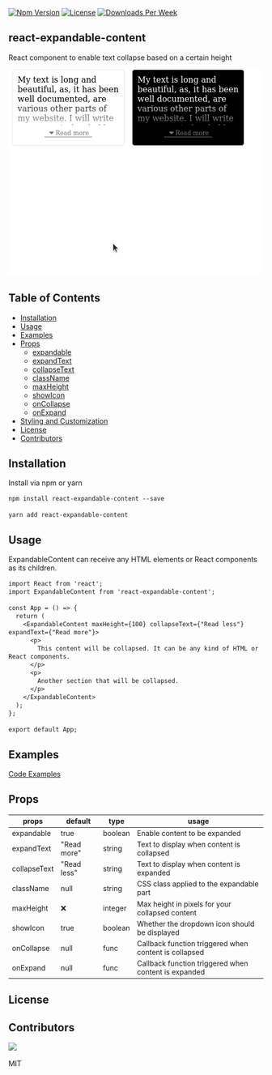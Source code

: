 [![Npm Version](https://img.shields.io/npm/v/react-expandable-content.svg?style=flat-square)](https://www.npmjs.com/package/react-expandable-content) [![License](https://img.shields.io/npm/l/react-expandable-content.svg?style=flat-square)](https://github.com/Logora/react-expandable-content/blob/master/LICENSE.md) [![Downloads Per Week](https://img.shields.io/npm/dw/react-expandable-content.svg?style=flat-square)](https://npmcharts.com/compare/react-expandable-content)

## react-expandable-content
React component to enable text collapse based on a certain height

![](example.gif)

## Table of Contents

- [Installation](#installation)
- [Usage](#usage)
- [Examples](#examples)
- [Props](#props)
  - [expandable](#expandable)
  - [expandText](#expandtext)
  - [collapseText](#collapsetext)
  - [className](#classname)
  - [maxHeight](#maxheight)
  - [showIcon](#showIcon)
  - [onCollapse](#oncollapse)
  - [onExpand](#onexpand)
- [Styling and Customization](#styling-and-customization)
- [License](#license)
- [Contributors](#contributors)

## Installation

Install via npm or yarn

```
npm install react-expandable-content --save

yarn add react-expandable-content
```

## Usage

ExpandableContent can receive any HTML elements or React components as its children.

```
import React from 'react';
import ExpandableContent from 'react-expandable-content';

const App = () => {
  return (
    <ExpandableContent maxHeight={100} collapseText={"Read less"} expandText={"Read more"}>
      <p>
        This content will be collapsed. It can be any kind of HTML or React components.
      </p>
      <p>
        Another section that will be collapsed.
      </p>
    </ExpandableContent>
  );
};

export default App;
```

## Examples

[Code Examples](https://github.com/Logora/react-expandable-content/blob/master/examples/default.js)

## Props

| props  	| default  	|  type 	| usage |
|---	|---	|---	|---  |
|  expandable	|  true 	| boolean 	| Enable content to be expanded    |
|  expandText 	|  "Read more" 	|  string 	|  Text to display when content is collapsed    |
|  collapseText 	|   "Read less"	|  string 	| Text to display when content is expanded    |
|  className 	|   null	|  string 	| CSS class applied to the expandable part |
|  maxHeight 	|   :x:	|  integer 	| Max height in pixels for your collapsed content  |
|  showIcon 	|   true	|  boolean 	| Whether the dropdown icon should be displayed    |
|  onCollapse 	|  null 	|  func 	| Callback function triggered when content is collapsed    |
|  onExpand 	|   null	|  func 	| Callback function triggered when content is expanded     |

## License

## Contributors

<a href="https://github.com/Logora/react-expandable-content/graphs/contributors">
  <img src="https://contrib.rocks/image?repo=Logora/react-expandable-content" />
</a>


MIT
